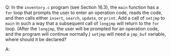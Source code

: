 Q: In the `inventory.c` program (see Section 16.3), the `main` function has a
`for` loop that prompts the user to enter an operation code, reads the code, and
then calls either `insert`, `search`, `update`, or `print`. Add a call of
`setjmp` to `main` in such a way that a subsequent call of `longjmp` will return
to the `for` loop. (After the `longjmp`, the user will be prompted for an
operation code, and the program will continue normally.) `setjmp` will need a
`jmp_buf` variable, where should it be declared?

A:
